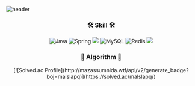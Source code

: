 ![header](https://capsule-render.vercel.app/api?type=waving&color=timeGradient&height=200&section=header&text=Welcome%20to%0Amalslapq%20Github&fontSize=47)

<h3 align="center">🛠️ Skill 🛠️</h3>
<div align="center">

![Java](https://img.shields.io/badge/java-%23ED8B00.svg?style=for-the-badge&logo=openjdk&logoColor=white)
![Spring](https://img.shields.io/badge/spring-%236DB33F.svg?style=for-the-badge&logo=spring&logoColor=white)
<img src="https://img.shields.io/badge/Spring Boot-6DB33F?style=for-the-badge&logo=SpringBoot&logoColor=white">
![MySQL](https://img.shields.io/badge/mysql-4479A1.svg?style=for-the-badge&logo=mysql&logoColor=white)
![Redis](https://img.shields.io/badge/redis-%23DD0031.svg?style=for-the-badge&logo=redis&logoColor=white)
<img src="https://img.shields.io/badge/JPA-59666C?style=for-the-badge&logo=Hibernate&logoColor=white">
</div>

<h3 align="center">🤔 Algorithm 🤔</h3>
<div align="center">
[![Solved.ac Profile](http://mazassumnida.wtf/api/v2/generate_badge?boj=malslapq)](https://solved.ac/malslapq/)
</div>
